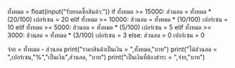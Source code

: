 ทั้งหมด = float(input("รับยอดซื้อสินค้า:"))
if  ทั้งหมด >= 15000:
    ส่วนลด = ทั้งหมด * (20/100)
    เปอร์เซน = 20 
elif ทั้งหมด >= 10000:
    ส้วนลด = ทั้งหมด * (10/100)
    เปอร์เซน = 10
elif ทั้งหมด >= 5000:
    ส้วนลด = ทั้งหมด * (5/100)
    เปอร์เซน = 5
elif ทั้งหมด >= 3000:
    ส้วนลด = ทั้งหมด * (3/100)
    เปอร์เซน = 3
else:
    ส่วนลด = 0
    เปอร์เซน = 0

จ่าย = ทั้งหมด - ส่วนลด
print("ราคาสินค้าเป็นเงิน = ",ทั้งหมด,"บาท")
print("ได้ส่วนลด = ",เปอร์เซน,"%","เป็นเงิน",ส่วนลด, "บาท")
print("เป็นเงินที่ต้องชำระ = ",จ่าย,"บาท")
